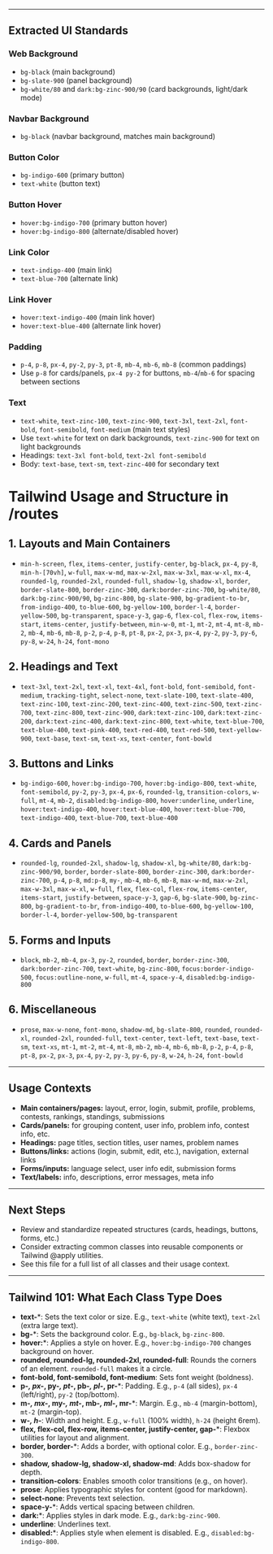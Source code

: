 
---

## Extracted UI Standards

### Web Background
- `bg-black` (main background)
- `bg-slate-900` (panel background)
- `bg-white/80` and `dark:bg-zinc-900/90` (card backgrounds, light/dark mode)

### Navbar Background
- `bg-black` (navbar background, matches main background)

### Button Color
- `bg-indigo-600` (primary button)
- `text-white` (button text)

### Button Hover
- `hover:bg-indigo-700` (primary button hover)
- `hover:bg-indigo-800` (alternate/disabled hover)

### Link Color
- `text-indigo-400` (main link)
- `text-blue-700` (alternate link)

### Link Hover
- `hover:text-indigo-400` (main link hover)
- `hover:text-blue-400` (alternate link hover)

### Padding
- `p-4`, `p-8`, `px-4`, `py-2`, `py-3`, `pt-8`, `mb-4`, `mb-6`, `mb-8` (common paddings)
- Use `p-8` for cards/panels, `px-4 py-2` for buttons, `mb-4`/`mb-6` for spacing between sections

### Text
- `text-white`, `text-zinc-100`, `text-zinc-900`, `text-3xl`, `text-2xl`, `font-bold`, `font-semibold`, `font-medium` (main text styles)
- Use `text-white` for text on dark backgrounds, `text-zinc-900` for text on light backgrounds
- Headings: `text-3xl font-bold`, `text-2xl font-semibold`
- Body: `text-base`, `text-sm`, `text-zinc-400` for secondary text
# Tailwind Usage and Structure in /routes

## 1. Layouts and Main Containers
- `min-h-screen`, `flex`, `items-center`, `justify-center`, `bg-black`, `px-4`, `py-8`, `min-h-[70vh]`, `w-full`, `max-w-md`, `max-w-2xl`, `max-w-3xl`, `max-w-xl`, `mx-4`, `rounded-lg`, `rounded-2xl`, `rounded-full`, `shadow-lg`, `shadow-xl`, `border`, `border-slate-800`, `border-zinc-300`, `dark:border-zinc-700`, `bg-white/80`, `dark:bg-zinc-900/90`, `bg-zinc-800`, `bg-slate-900`, `bg-gradient-to-br`, `from-indigo-400`, `to-blue-600`, `bg-yellow-100`, `border-l-4`, `border-yellow-500`, `bg-transparent`, `space-y-3`, `gap-6`, `flex-col`, `flex-row`, `items-start`, `items-center`, `justify-between`, `min-w-0`, `mt-1`, `mt-2`, `mt-4`, `mt-8`, `mb-2`, `mb-4`, `mb-6`, `mb-8`, `p-2`, `p-4`, `p-8`, `pt-8`, `px-2`, `px-3`, `px-4`, `py-2`, `py-3`, `py-6`, `py-8`, `w-24`, `h-24`, `font-mono`

## 2. Headings and Text
- `text-3xl`, `text-2xl`, `text-xl`, `text-4xl`, `font-bold`, `font-semibold`, `font-medium`, `tracking-tight`, `select-none`, `text-slate-100`, `text-slate-400`, `text-zinc-100`, `text-zinc-200`, `text-zinc-400`, `text-zinc-500`, `text-zinc-700`, `text-zinc-800`, `text-zinc-900`, `dark:text-zinc-100`, `dark:text-zinc-200`, `dark:text-zinc-400`, `dark:text-zinc-800`, `text-white`, `text-blue-700`, `text-blue-400`, `text-pink-400`, `text-red-400`, `text-red-500`, `text-yellow-900`, `text-base`, `text-sm`, `text-xs`, `text-center`, `font-bowld`

## 3. Buttons and Links
- `bg-indigo-600`, `hover:bg-indigo-700`, `hover:bg-indigo-800`, `text-white`, `font-semibold`, `py-2`, `py-3`, `px-4`, `px-6`, `rounded-lg`, `transition-colors`, `w-full`, `mt-4`, `mb-2`, `disabled:bg-indigo-800`, `hover:underline`, `underline`, `hover:text-indigo-400`, `hover:text-blue-400`, `hover:text-blue-700`, `text-indigo-400`, `text-blue-700`, `text-blue-400`

## 4. Cards and Panels
- `rounded-lg`, `rounded-2xl`, `shadow-lg`, `shadow-xl`, `bg-white/80`, `dark:bg-zinc-900/90`, `border`, `border-slate-800`, `border-zinc-300`, `dark:border-zinc-700`, `p-4`, `p-8`, `md:p-8`, `my-`, `mb-4`, `mb-6`, `mb-8`, `max-w-md`, `max-w-2xl`, `max-w-3xl`, `max-w-xl`, `w-full`, `flex`, `flex-col`, `flex-row`, `items-center`, `items-start`, `justify-between`, `space-y-3`, `gap-6`, `bg-slate-900`, `bg-zinc-800`, `bg-gradient-to-br`, `from-indigo-400`, `to-blue-600`, `bg-yellow-100`, `border-l-4`, `border-yellow-500`, `bg-transparent`

## 5. Forms and Inputs
- `block`, `mb-2`, `mb-4`, `px-3`, `py-2`, `rounded`, `border`, `border-zinc-300`, `dark:border-zinc-700`, `text-white`, `bg-zinc-800`, `focus:border-indigo-500`, `focus:outline-none`, `w-full`, `mt-4`, `space-y-4`, `disabled:bg-indigo-800`

## 6. Miscellaneous
- `prose`, `max-w-none`, `font-mono`, `shadow-md`, `bg-slate-800`, `rounded`, `rounded-xl`, `rounded-2xl`, `rounded-full`, `text-center`, `text-left`, `text-base`, `text-sm`, `text-xs`, `mt-1`, `mt-2`, `mt-4`, `mt-8`, `mb-2`, `mb-4`, `mb-6`, `mb-8`, `p-2`, `p-4`, `p-8`, `pt-8`, `px-2`, `px-3`, `px-4`, `py-2`, `py-3`, `py-6`, `py-8`, `w-24`, `h-24`, `font-bowld`

---

## Usage Contexts
- **Main containers/pages:** layout, error, login, submit, profile, problems, contests, rankings, standings, submissions
- **Cards/panels:** for grouping content, user info, problem info, contest info, etc.
- **Headings:** page titles, section titles, user names, problem names
- **Buttons/links:** actions (login, submit, edit, etc.), navigation, external links
- **Forms/inputs:** language select, user info edit, submission forms
- **Text/labels:** info, descriptions, error messages, meta info

---

## Next Steps
- Review and standardize repeated structures (cards, headings, buttons, forms, etc.)
- Consider extracting common classes into reusable components or Tailwind @apply utilities.
- See this file for a full list of all classes and their usage context.

---

## Tailwind 101: What Each Class Type Does

- **text-***: Sets the text color or size. E.g., `text-white` (white text), `text-2xl` (extra large text).
- **bg-***: Sets the background color. E.g., `bg-black`, `bg-zinc-800`.
- **hover:***: Applies a style on hover. E.g., `hover:bg-indigo-700` changes background on hover.
- **rounded, rounded-lg, rounded-2xl, rounded-full**: Rounds the corners of an element. `rounded-full` makes it a circle.
- **font-bold, font-semibold, font-medium**: Sets font weight (boldness).
- **p-*, px-*, py-*, pt-*, pb-*, pl-*, pr-***: Padding. E.g., `p-4` (all sides), `px-4` (left/right), `py-2` (top/bottom).
- **m-*, mx-*, my-*, mt-*, mb-*, ml-*, mr-***: Margin. E.g., `mb-4` (margin-bottom), `mt-2` (margin-top).
- **w-*, h-***: Width and height. E.g., `w-full` (100% width), `h-24` (height 6rem).
- **flex, flex-col, flex-row, items-center, justify-center, gap-***: Flexbox utilities for layout and alignment.
- **border, border-***: Adds a border, with optional color. E.g., `border-zinc-300`.
- **shadow, shadow-lg, shadow-xl, shadow-md**: Adds box-shadow for depth.
- **transition-colors**: Enables smooth color transitions (e.g., on hover).
- **prose**: Applies typographic styles for content (good for markdown).
- **select-none**: Prevents text selection.
- **space-y-***: Adds vertical spacing between children.
- **dark:***: Applies styles in dark mode. E.g., `dark:bg-zinc-900`.
- **underline**: Underlines text.
- **disabled:***: Applies style when element is disabled. E.g., `disabled:bg-indigo-800`.
